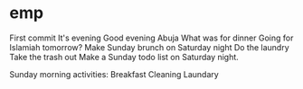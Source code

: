 # emp
First commit
It's evening
Good evening Abuja
What was for dinner
Going for Islamiah tomorrow?
Make Sunday brunch on Saturday night
Do the laundry
Take the trash out
Make a Sunday todo list on Saturday night.

Sunday morning activities:
Breakfast
Cleaning
Laundary

